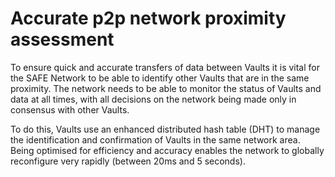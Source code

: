 # Accurate p2p network proximity assessment

To ensure quick and accurate transfers of data between Vaults it is vital for the SAFE Network to be able to identify other Vaults that are in the same proximity. The network needs to be able to monitor the status of Vaults and data at all times, with all decisions on the network being made only in consensus with other Vaults.

To do this, Vaults use an enhanced distributed hash table (DHT) to manage the identification and confirmation of Vaults in the same network area. Being optimised for efficiency and accuracy enables the network to globally reconfigure very rapidly (between 20ms and 5 seconds).
